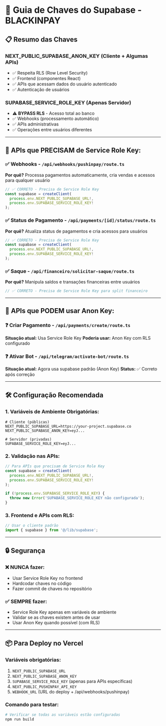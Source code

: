 # 🔑 Guia de Chaves do Supabase - BLACKINPAY

## 📋 **Resumo das Chaves**

### **NEXT_PUBLIC_SUPABASE_ANON_KEY** (Cliente + Algumas APIs)
- ✅ Respeita RLS (Row Level Security)
- ✅ Frontend (componentes React) 
- ✅ APIs que acessam dados do usuário autenticado
- ✅ Autenticação de usuários

### **SUPABASE_SERVICE_ROLE_KEY** (Apenas Servidor)
- ⚠️ **BYPASS RLS** - Acesso total ao banco
- ✅ Webhooks (processamento automático)
- ✅ APIs administrativas
- ✅ Operações entre usuários diferentes

---

## 🎯 **APIs que PRECISAM de Service Role Key:**

### ✅ **Webhooks** - `/api/webhooks/pushinpay/route.ts`
**Por quê?** Processa pagamentos automaticamente, cria vendas e acessos para qualquer usuário
```typescript
// ✅ CORRETO - Precisa de Service Role Key
const supabase = createClient(
  process.env.NEXT_PUBLIC_SUPABASE_URL!,
  process.env.SUPABASE_SERVICE_ROLE_KEY!
);
```

### ✅ **Status de Pagamento** - `/api/payments/[id]/status/route.ts`
**Por quê?** Atualiza status de pagamentos e cria acessos para usuários
```typescript
// ✅ CORRETO - Precisa de Service Role Key
const supabase = createClient(
  process.env.NEXT_PUBLIC_SUPABASE_URL!,
  process.env.SUPABASE_SERVICE_ROLE_KEY!
);
```

### ✅ **Saque** - `/api/financeiro/solicitar-saque/route.ts`
**Por quê?** Manipula saldos e transações financeiras entre usuários
```typescript
// ✅ CORRETO - Precisa de Service Role Key para split financeiro
```

---

## 🚫 **APIs que PODEM usar Anon Key:**

### ❓ **Criar Pagamento** - `/api/payments/create/route.ts`
**Situação atual:** Usa Service Role Key
**Poderia usar:** Anon Key com RLS configurado

### ❓ **Ativar Bot** - `/api/telegram/activate-bot/route.ts`
**Situação atual:** Agora usa supabase padrão (Anon Key)
**Status:** ✅ Correto após correção

---

## 🛠️ **Configuração Recomendada**

### **1. Variáveis de Ambiente Obrigatórias:**
```env
# Cliente (públicas)
NEXT_PUBLIC_SUPABASE_URL=https://your-project.supabase.co
NEXT_PUBLIC_SUPABASE_ANON_KEY=eyJ...

# Servidor (privadas)
SUPABASE_SERVICE_ROLE_KEY=eyJ...
```

### **2. Validação nas APIs:**
```typescript
// Para APIs que precisam de Service Role Key
const supabase = createClient(
  process.env.NEXT_PUBLIC_SUPABASE_URL!,
  process.env.SUPABASE_SERVICE_ROLE_KEY!
);

if (!process.env.SUPABASE_SERVICE_ROLE_KEY) {
  throw new Error('SUPABASE_SERVICE_ROLE_KEY não configurada');
}
```

### **3. Frontend e APIs com RLS:**
```typescript
// Usar o cliente padrão
import { supabase } from '@/lib/supabase';
```

---

## 🔒 **Segurança**

### **❌ NUNCA fazer:**
- Usar Service Role Key no frontend
- Hardcodar chaves no código
- Fazer commit de chaves no repositório

### **✅ SEMPRE fazer:**
- Service Role Key apenas em variáveis de ambiente
- Validar se as chaves existem antes de usar
- Usar Anon Key quando possível (com RLS)

---

## 📦 **Para Deploy no Vercel**

### **Variáveis obrigatórias:**
1. `NEXT_PUBLIC_SUPABASE_URL`
2. `NEXT_PUBLIC_SUPABASE_ANON_KEY` 
3. `SUPABASE_SERVICE_ROLE_KEY` (apenas para APIs específicas)
4. `NEXT_PUBLIC_PUSHINPAY_API_KEY`
5. `WEBHOOK_URL` (URL do deploy + /api/webhooks/pushinpay)

### **Comando para testar:**
```bash
# Verificar se todas as variáveis estão configuradas
npm run build
``` 